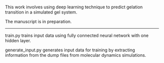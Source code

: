 This work involves using deep learning technique to predict gelation transition in a simulated gel system.

The manuscript is in preparation.

----------
train.py trains input data using fully connected neural network with one hidden layer.

generate_input.py generates input data for training by extracting information from the dump files from molecular dynamics simulations.